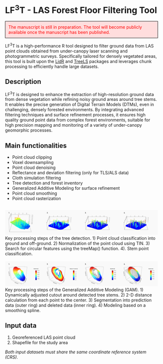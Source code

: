 # LF<sup>3</sup>T - LAS Forest Floor Filtering Tool

<div style="border:1px solid black; padding:10px; background-color:#fdd; color:red;">
  The manuscript is still in preparation. The tool will become publicly available once the manuscript has been published. 
</div>

LF<sup>3</sup>T is a high-performance R tool designed to filter ground data from LAS point clouds obtained from under-canopy laser scanning and photogrammetric surveys. Specifically tailored for densely vegetated areas, this tool is built upon the [LidR](https://github.com/r-lidar/lidR) and [TreeLS](https://github.com/tiagodc/TreeLS) packages and leverages chunk processing to efficiently handle large datasets.

## Description ##
LF<sup>3</sup>T is designed to enhance the extraction of high-resolution ground data from dense vegetation while refining noisy ground areas around tree stems. It enables the precise generation of Digital Terrain Models (DTMs), even in challenging, densely forested environments. By integrating advanced filtering techniques and surface refinement processes, it ensures high quality ground point data from complex forest environments, suitable for high precision mapping and monitoring of a variety of under-canopy geomorphic processes.

## Main functionalities ##
- Point cloud clipping
- Voxel downsampling
- Point cloud denoising
- Reflectance and deviation filtering (only for TLS/ALS data)
- Cloth simulation filtering
- Tree detection and forest inventory
- Generalized Additive Modeling for surface refinement
- Point cloud smoothing
- Point cloud rasterization

## ##
<img src="https://github.com/Benediktm98/LAS-Filtering-Tool/blob/main/LF3T_TreeDetection.png" alt="Tree detection processing steps">
Key processing steps of the tree detection. 1) Point cloud classification into ground and off-ground. 2) Normalization of the point cloud using TIN. 3) Search for circular features using the treeMap() function. 4). Stem point classification. 
<br>
<br>
<img src="https://github.com/Benediktm98/LAS-Filtering-Tool/blob/main/LF3T_GAM.png" alt="GAM processing steps">
Key processing steps of the Generalized Additive Modeling (GAM). 1) Dynamically adjusted cutout around detected tree stems. 2) 2-D distance calculation from each point to the center. 3) Segmentation into prediction data (outer ring) and deleted data (inner ring). 4) Modeling based on a smoothing spline.


## Input data ##
1. Georeferenced LAS point cloud
2. Shapefile for the study area
   
*Both input datasets must share the same coordinate reference system (CRS).*

